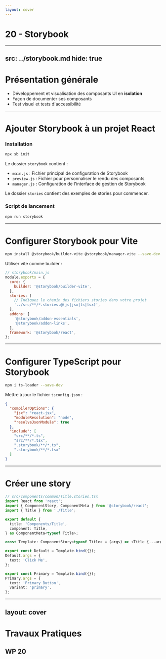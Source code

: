 ```yaml
---
layout: cover
---
```


# 20 - Storybook

---
src: ../storybook.md
hide: true
---

# Présentation générale

- Développement et visualisation des composants UI en **isolation**
- Façon de documenter ses composants
- Test visuel et tests d'accessibilité

---

# Ajouter Storybook à un projet React

### Installation

```bash
npx sb init
```

Le dossier `storybook` contient :

- `main.js` : Fichier principal de configuration de Storybook
- `preview.js` : Fichier pour personnaliser le rendu des composants
- `manager.js` : Configuration de l'interface de gestion de Storybook

Le dossier `stories` contient des exemples de stories pour commencer.

### Script de lancement

```bash
npm run storybook
```

---

# Configurer Storybook pour Vite

```bash
npm install @storybook/builder-vite @storybook/manager-vite --save-dev
```

Utiliser vite comme builder :

```javascript
// storybook/main.js
module.exports = {
  core: {
    builder: '@storybook/builder-vite',
  },
  stories: [
    // Indiquez le chemin des fichiers stories dans votre projet
    '../src/**/*.stories.@(js|jsx|ts|tsx)',
  ],
  addons: [
    '@storybook/addon-essentials',
    '@storybook/addon-links',
  ],
  framework: '@storybook/react',
};
```

---

# Configurer TypeScript pour Storybook

```bash
npm i ts-loader --save-dev
```

Mettre à jour le fichier `tsconfig.json` :

```json
{
  "compilerOptions": {
    "jsx": "react-jsx",
    "moduleResolution": "node",
    "resolveJsonModule": true
  },
  "include": [
    "src/**/*.ts",
    "src/**/*.tsx",
    ".storybook/**/*.ts",
    ".storybook/**/*.tsx"
  ]
}
```

---

# Créer une story

```typescript
// src/components/common/Title.stories.tsx
import React from 'react';
import { ComponentStory, ComponentMeta } from '@storybook/react';
import { Title } from './Title';

export default {
  title: 'Components/Title',
  component: Title,
} as ComponentMeta<typeof Title>;

const Template: ComponentStory<typeof Title> = (args) => <Title {...args} />;

export const Default = Template.bind({});
Default.args = {
  text: 'Click Me',
};

export const Primary = Template.bind({});
Primary.args = {
  text: 'Primary Button',
  variant: 'primary',
};
```


---
layout: cover
---

# Travaux Pratiques

## WP 20